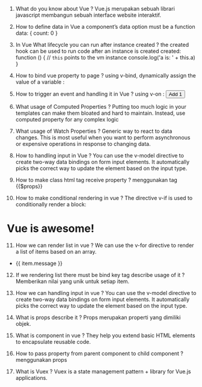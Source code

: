 1. What do you know about Vue ?
Vue.js merupakan sebuah librari javascript membangun sebuah interface website interaktif.

2. How to define data in Vue
a component’s data option must be a function
data: {
  count: 0
}

3. In Vue What lifecycle you can run after instance created ?
the created hook can be used to run code after an instance is created
created: function () {
    // `this` points to the vm instance
    console.log('a is: ' + this.a)
  }

4. How to bind vue property to page ?
using v-bind, dynamically assign the value of a variable :
<blog-post v-bind:title="post.title"></blog-post>

5. How to trigger an event and handling it in Vue ?
using v-on :
<button v-on:click="counter += 1">Add 1</button>

6. What usage of Computed Properties ?
Putting too much logic in your templates can make them bloated and hard to maintain. Instead, use computed property for any complex logic

7. What usage of Watch Properties ?
Generic way to react to data changes. This is most useful when you want to perform asynchronous or expensive operations in response to changing data.

8. How to handling input in Vue ?
You can use the v-model directive to create two-way data bindings on form input elements. It automatically picks the correct way to update the element based on the input type.

9. How to make class html tag receive property ?
menggunakan tag {{$props}}

10. How to make conditional rendering in vue ?
The directive v-if is used to conditionally render a block:
<h1 v-if="awesome">Vue is awesome!</h1>

11. How we can render list in vue ?
We can use the v-for directive to render a list of items based on an array. 
<ul id="example-1">
  <li v-for="item in items">
    {{ item.message }}
  </li>
</ul>

12. If we rendering list there must be bind key tag describe usage of it ?
Memberikan nilai yang unik untuk setiap item.

13. How we can handling input in vue ?
You can use the v-model directive to create two-way data bindings on form input elements. It automatically picks the correct way to update the element based on the input type.

14. What is props describe it ?
Props merupakan properti yang dimiliki objek.

15. What is component in vue ?
They help you extend basic HTML elements to encapsulate reusable code. 

16. How to pass property from parent component to child component ?
menggunakan props

17. What is Vuex ?
Vuex is a state management pattern + library for Vue.js applications.